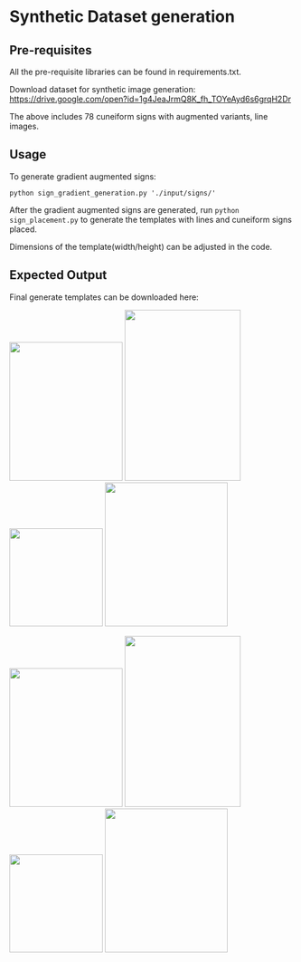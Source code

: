 # Synthetic Dataset generation

## Pre-requisites

All the pre-requisite libraries can be found in requirements.txt.

Download dataset for synthetic image generation: https://drive.google.com/open?id=1g4JeaJrmQ8K_fh_TOYeAyd6s6grqH2Dr

The above includes 78 cuneiform signs with augmented variants, line images.


## Usage

To generate gradient augmented signs:

```
python sign_gradient_generation.py './input/signs/'
```

After the gradient augmented signs are generated, run ```python sign_placement.py``` to generate the templates with lines and cuneiform signs placed. 

Dimensions of the template(width/height) can be adjusted in the code.


## Expected Output

Final generate templates can be downloaded here:

<img src="https://i.imgur.com/TByxMc7.png" width="200" height="245"> <img src="https://i.imgur.com/BWK06iG.png" width="204.6" height="302"> <img src="https://i.imgur.com/qaDqpMf.png" width="165" height="173"> <img src="https://i.imgur.com/iPdX9Hn.png" width="217" height="254">

<img src="https://i.imgur.com/X9xUYAp.png" width="200" height="245"> <img src="https://i.imgur.com/snBNcLM.png" width="204.6" height="302"> <img src="https://i.imgur.com/wTzzexK.png" width="165" height="173"> <img src="https://i.imgur.com/TTm4lx6.png" width="217" height="254">
